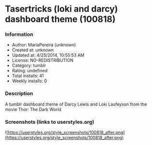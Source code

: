 # Tasertricks (loki and darcy) dashboard theme (100818)

### Information
- Author: MariaPereira (unknown)
- Created at: unknown
- Updated at: 4/25/2014, 10:55:53 AM
- License: NO-REDISTRIBUTION
- Category: tumblr
- Rating: undefined
- Total installs: 41
- Weekly installs: 0


### Description
A tumblr dashboard theme of Darcy Lewis and Loki Laufeyson from the movie Thor: The Dark World


### Screenshots (links to userstyles.org)
![https://userstyles.org/style_screenshots/100818_after.png](https://userstyles.org/style_screenshots/100818_after.png)


